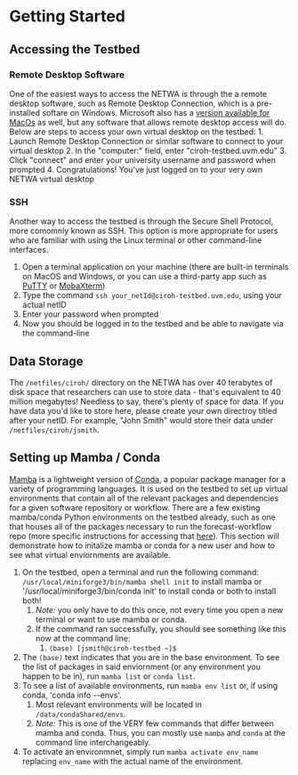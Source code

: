 # Getting Started

## Accessing the Testbed
### Remote Desktop Software
One of the easiest ways to access the NETWA is through the a remote desktop software, such as Remote Desktop Connection, which is a pre-installed softare on Windows. Microsoft also has a [version available for MacOs](https://apps.apple.com/us/app/microsoft-remote-desktop/id1295203466?mt=12) as well, but any software that allows remote desktop access will do. Below are steps to access your own virtual desktop on the testbed:
	1. Launch Remote Desktop Connection or similar software to connect to your virtual desktop
	2. In the "computer:" field, enter "ciroh-testbed.uvm.edu"
	3. Click "connect" and enter your university username and password when prompted
	4. Congratulations! You've just logged on to your very own NETWA virtual desktop
### SSH
Another way to access the testbed is through the Secure Shell Protocol, more comomnly known as SSH. This option is more appropriate for users who are familiar with using the Linux terminal or other command-line interfaces.
1. Open a terminal application on your machine (there are built-in terminals on MacOS and Windows, or you can use a third-party app such as [PuTTY](https://putty.org) or [MobaXterm](https://mobaxterm.mobatek.net/))
2. Type the command `ssh your_netId@ciroh-testbed.uvm.edu`, using your actual netID
3. Enter your password when prompted
4. Now you should be logged in to the testbed and be able to navigate via the command-line

## Data Storage
The `/netfiles/ciroh/` directory on the NETWA has over 40 terabytes of disk space that researchers can use to store data - that's equivalent to 40 million megabytes! Needless to say, there's plenty of space for data. If you have data you'd like to store here, please create your own directroy titled after your netID. For example, "John Smith" would store their data under `/netfiles/ciroh/jsmith`.

## Setting up Mamba / Conda
[Mamba](https://mamba.readthedocs.io/en/latest/index.html) is a lightweight version of [Conda](https://docs.conda.io/projects/conda/en/stable/), a popular package manager for a variety of programming languages. It is used on the testbed to set up virtual environments that contain all of the relevant packages and dependencies for a given software repository or workflow. There are a few existing mamba/conda Python environments on the testbed already, such as one that houses all of the packages necessary to run the forecast-workflow repo (more specific instructions for accessing that [here](https://docs.ciroh.org/docs/products/Data%20Management%20and%20Access%20Tools/netwa/)). This section will demonstrate how to initalize mamba or conda for a new user and how to see what virtual enviornments are available.
1. On the testbed, open a terminal and run the following command: `/usr/local/miniforge3/bin/mamba shell init` to install mamba or '/usr/local/miniforge3/bin/conda init' to install conda or both to install both!
   1. *Note:* you only have to do this once, not every time you open a new terminal or want to use mamba or conda.
   2. If the command ran successfully, you should see something like this now at the command line:
      1.  `(base) [jsmith@ciroh-testbed ~]$`
2.  The `(base)` text indicates that you are in the base environment. To see the list of packages in said enviornment (or any environment you happen to be in), run `mamba list` or `conda list`.
3.  To see a list of available environments, run `mamba env list` or, if using conda, 'conda info --envs'.
    1.  Most relevant environments will be located in `/data/condaShared/envs`.
    2. *Note:* This is one of the VERY few commands that differ between mamba and conda.  Thus, you can mostly use `mamba` and `conda` at the command line interchangeably.
4.  To activate an environmnet, simply run `mamba activate env_name` replacing `env_name` with the actual name of the environment.
